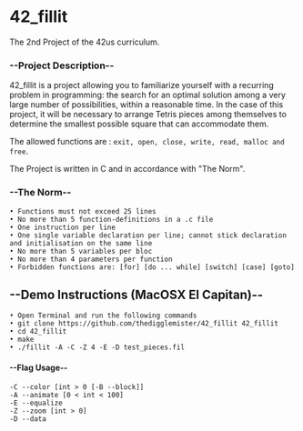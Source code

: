 # 42_fillit
The 2nd Project of the 42us curriculum.

### --Project Description--

42_fillit is a project allowing you to familiarize yourself with a recurring problem in programming: the search for an optimal solution among a very large number of possibilities, within a reasonable time. In the case of this project, it will be necessary to arrange Tetris pieces among themselves to determine the smallest possible square that can accommodate them.

The allowed functions are : ```exit, open, close, write, read, malloc and free```.

The Project is written in C and in accordance with "The Norm".

### --The Norm--

```
• Functions must not exceed 25 lines
• No more than 5 function-definitions in a .c file
• One instruction per line
• One single variable declaration per line; cannot stick declaration and initialisation on the same line
• No more than 5 variables per bloc
• No more than 4 parameters per function
• Forbidden functions are: [for] [do ... while] [switch] [case] [goto]
```

## --Demo Instructions (MacOSX El Capitan)--

```
• Open Terminal and run the following commands
• git clone https://github.com/thedigglemister/42_fillit 42_fillit
• cd 42_fillit
• make
• ./fillit -A -C -Z 4 -E -D test_pieces.fil
```
#### --Flag Usage--
    -C --color [int > 0 [-B --block]]
    -A --animate [0 < int < 100]
    -E --equalize
    -Z --zoom [int > 0]
    -D --data
